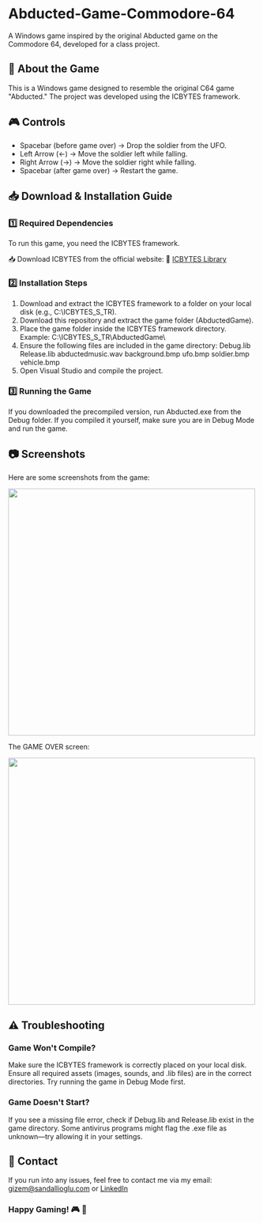 # Abducted-Game-Commodore-64
A Windows game inspired by the original Abducted game on the Commodore 64, developed for a class project.

## 📜 About the Game
This is a Windows game designed to resemble the original C64 game "Abducted." The project was developed using the ICBYTES framework.

## 🎮 Controls
- Spacebar (before game over) → Drop the soldier from the UFO.
- Left Arrow (←) → Move the soldier left while falling.
- Right Arrow (→) → Move the soldier right while falling.
- Spacebar (after game over) → Restart the game.
  
## 📥 Download & Installation Guide
### 1️⃣ Required Dependencies
To run this game, you need the ICBYTES framework.

📥 Download ICBYTES from the official website:
🔗 [ICBYTES Library](https://otoidrak.com/en/software.html)

### 2️⃣ Installation Steps
1. Download and extract the ICBYTES framework to a folder on your local disk (e.g., C:\ICBYTES_S_TR).
2. Download this repository and extract the game folder (AbductedGame).
3. Place the game folder inside the ICBYTES framework directory.
Example: C:\ICBYTES_S_TR\AbductedGame\
4. Ensure the following files are included in the game directory:
Debug.lib
Release.lib
abductedmusic.wav
background.bmp
ufo.bmp
soldier.bmp
vehicle.bmp
5. Open Visual Studio and compile the project.

### 3️⃣ Running the Game
If you downloaded the precompiled version, run Abducted.exe from the Debug folder.
If you compiled it yourself, make sure you are in Debug Mode and run the game.


## 📷 Screenshots
Here are some screenshots from the game:

<img src=https://github.com/user-attachments/assets/bacd8bde-0455-46aa-9dec-c446f759dab5 width="500">


The GAME OVER screen:

<img src=https://github.com/user-attachments/assets/38a6fc82-661a-427c-bec3-df156226dbe2 width="500">


## ⚠️ Troubleshooting
### Game Won't Compile?
Make sure the ICBYTES framework is correctly placed on your local disk.
Ensure all required assets (images, sounds, and .lib files) are in the correct directories.
Try running the game in Debug Mode first.
### Game Doesn't Start?
If you see a missing file error, check if Debug.lib and Release.lib exist in the game directory.
Some antivirus programs might flag the .exe file as unknown—try allowing it in your settings.

## 📧 Contact
If you run into any issues, feel free to contact me via my email: gizem@sandallioglu.com or [LinkedIn](https://www.linkedin.com/in/gizem-sandallioglu/)

### Happy Gaming! 🎮 🚀
